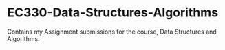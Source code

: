 # EC330-Data-Structures-Algorithms
Contains my Assignment submissions for the course, Data Structures and Algorithms. 
